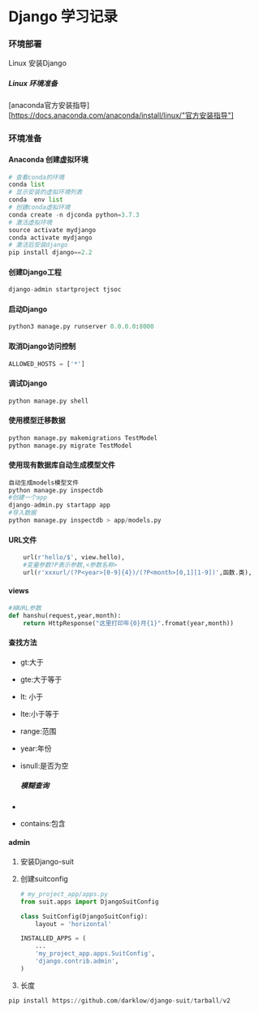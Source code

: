 # Django 学习记录

### 环境部署

Linux 安装Django

##### Linux 环境准备

[anaconda官方安装指导][https://docs.anaconda.com/anaconda/install/linux/"官方安装指导"]

### 环境准备

#### Anaconda 创建虚拟环境

```python
# 查看conda的环境
conda list
# 显示安装的虚拟环境列表
conda  env list
# 创建conda虚拟环境
conda create -n djconda python=3.7.3
# 激活虚拟环境
source activate mydjango
conda activate mydjango
# 激活后安装django
pip install django==2.2
```

#### 创建Django工程

``` python
django-admin startproject tjsoc
```

#### 启动Django

```python
python3 manage.py runserver 0.0.0.0:8000
```

#### 取消Django访问控制

```python
ALLOWED_HOSTS = ['*']
```



#### 调试Django

```python
python manage.py shell
```

#### 使用模型迁移数据

```python
python manage.py makemigrations TestModel
python manage.py migrate TestModel
```

#### 使用现有数据库自动生成模型文件

```python
自动生成models模型文件
python manage.py inspectdb
#创建一个app
django-admin.py startapp app
#导入数据
python manage.py inspectdb > app/models.py
```

#### URL文件

```python
	url(r'hello/$', view.hello),
	#变量参数?P表示参数,<参数名称>
    url(r'xxxurl/(?P<year>[0-9]{4})/(?P<month>[0,1][1-9])',函数.类),
```

#### views

```python
#掉URL参数
def hanshu(request,year,month):
    return HttpResponse("这里打印年{0}月{1}".fromat(year,month))
```

#### 查找方法

- gt:大于

- gte:大于等于

- lt: 小于

- lte:小于等于

- range:范围

- year:年份

- isnull:是否为空

  ##### 模糊查询

- 

- contains:包含

#### admin

1. 安装Django-suit

2. 创建suitconfig

   ```python
   # my_project_app/apps.py
   from suit.apps import DjangoSuitConfig
   
   class SuitConfig(DjangoSuitConfig):
       layout = 'horizontal'
   ```

   ```python
   INSTALLED_APPS = (
       ...
       'my_project_app.apps.SuitConfig',
       'django.contrib.admin',
   )
   ```

   

3. 长度

```python
pip install https://github.com/darklow/django-suit/tarball/v2
```

